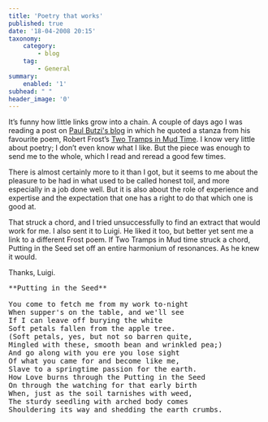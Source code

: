 ```yaml
---
title: 'Poetry that works'
published: true
date: '18-04-2008 20:15'
taxonomy:
    category:
        - blog
    tag:
        - General
summary:
    enabled: '1'
subhead: " "
header_image: '0'
---
```


It’s funny how little links grow into a chain. A couple of days ago I was reading a post on [Paul Butzi's blog](https://photomusings.wordpress.com/2008/04/15/sofobomo-halfway-day-rain-rain-rain/) in which he quoted a stanza from his favourite poem, Robert Frost’s [Two Tramps in Mud Time](https://www.poemhunter.com/poem/two-tramps-in-mud-time/). I know very little about poetry; I don’t even know what I like. But the piece was enough to send me to the whole, which I read and reread a good few times.

There is almost certainly more to it than I got, but it seems to me about the pleasure to be had in what used to be called honest toil, and more especially in a job done well. But it is also about the role of experience and expertise and the expectation that one has a right to do that which one is good at.

That struck a chord, and I tried unsuccessfully to find an extract that would work for me. I also sent it to Luigi. He liked it too, but better yet sent me a link to a different Frost poem. If Two Tramps in Mud time struck a chord, Putting in the Seed set off an entire harmonium of resonances. As he knew it would.

Thanks, Luigi.

<pre>
**Putting in the Seed**

You come to fetch me from my work to-night  
When supper's on the table, and we'll see  
If I can leave off burying the white  
Soft petals fallen from the apple tree.  
(Soft petals, yes, but not so barren quite,  
Mingled with these, smooth bean and wrinkled pea;)  
And go along with you ere you lose sight  
Of what you came for and become like me,  
Slave to a springtime passion for the earth.  
How Love burns through the Putting in the Seed  
On through the watching for that early birth  
When, just as the soil tarnishes with weed,  
The sturdy seedling with arched body comes  
Shouldering its way and shedding the earth crumbs.
</pre>
